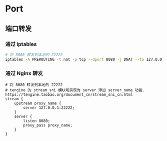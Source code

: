 # Port
## 端口转发
### 通过 iptables

```bash
# 将 8080 转发到本地的 22222
iptables -A PREROUTING -t nat -p tcp --dport 8080 -j DNAT --to 127.0.0.1:22222
```

### 通过 Nginx 转发

```nginx
# 将 8080 转发到本地的 22222
# tengine 的 stream_sni 模块可实现为 server 添加 server_name 功能. https://tengine.taobao.org/document_cn/stream_sni_cn.html
stream {
    upstream proxy_name {
        server 127.0.0.1:22222;
    }
    server {
        listen 8080;
        proxy_pass proxy_name;
    }
}

```